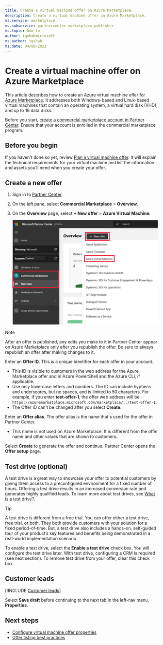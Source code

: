 ```yaml
---
title: Create a virtual machine offer on Azure Marketplace.
description: Create a virtual machine offer on Azure Marketplace.
ms.service: marketplace 
ms.subservice: partnercenter-marketplace-publisher
ms.topic: how-to
author: iqshahmicrosoft
ms.author: iqshah
ms.date: 04/08/2021
---
```


# Create a virtual machine offer on Azure Marketplace

This article describes how to create an Azure virtual machine offer for [Azure Marketplace](https://azuremarketplace.microsoft.com/). It addresses both Windows-based and Linux-based virtual machines that contain an operating system, a virtual hard disk (VHD), and up to 16 data disks.

Before you start, [create a commercial marketplace account in Partner Center](create-account.md). Ensure that your account is enrolled in the commercial marketplace program.

## Before you begin

If you haven't done so yet, review [Plan a virtual machine offer](marketplace-virtual-machines.md). It will explain the technical requirements for your virtual machine and list the information and assets you’ll need when you create your offer.

## Create a new offer

1. Sign in to [Partner Center](https://partner.microsoft.com/dashboard/home).
2. On the left pane, select **Commercial Marketplace** > **Overview**.
3. On the **Overview** page, select **+ New offer** > **Azure Virtual Machine**.

    ![Screenshot showing the left pane menu options and the "New offer" button.](./media/create-vm/new-offer-azure-virtual-machine.png)

> [!NOTE]
> After an offer is published, any edits you make to it in Partner Center appear on Azure Marketplace only after you republish the offer. Be sure to always republish an offer after making changes to it.

Enter an **Offer ID**. This is a unique identifier for each offer in your account.

- This ID is visible to customers in the web address for the Azure Marketplace offer and in Azure PowerShell and the Azure CLI, if applicable.
- Use only lowercase letters and numbers. The ID can include hyphens and underscores, but no spaces, and is limited to 50 characters. For example, if you enter **test-offer-1**, the offer web address will be `https://azuremarketplace.microsoft.com/marketplace/../test-offer-1`.
- The Offer ID can't be changed after you select **Create**.

Enter an **Offer alias**. The offer alias is the name that's used for the offer in Partner Center.

- This name is not used on Azure Marketplace. It is different from the offer name and other values that are shown to customers.

Select **Create** to generate the offer and continue. Partner Center opens the **Offer setup** page.

## Test drive (optional)

A test drive is a great way to showcase your offer to potential customers by giving them access to a preconfigured environment for a fixed number of hours. Offering a test drive results in an increased conversion rate and generates highly qualified leads. To learn more about test drives, see [What is a test drive?](./what-is-test-drive.md).

> [!TIP]
> A test drive is different from a free trial. You can offer either a test drive, free trial, or both. They both provide customers with your solution for a fixed period-of-time. But, a test drive also includes a hands-on, self-guided tour of your product’s key features and benefits being demonstrated in a real-world implementation scenario.

To enable a test drive, select the **Enable a test drive** check box. You will configure the test drive later. With test drive, configuring a CRM is required (see next section). To remove test drive from your offer, clear this check box.

## Customer leads

[!INCLUDE [Customer leads](includes/customer-leads.md)] 

Select **Save draft** before continuing to the next tab in the left-nav menu, **Properties**.

## Next steps

- [Configure virtual machine offer properties](azure-vm-create-properties.md)
- [Offer listing best practices](gtm-offer-listing-best-practices.md)
